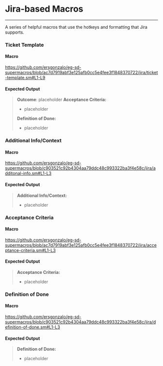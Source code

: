 # Jira-based Macros
------
A series of helpful macros that use the hotkeys and formatting that Jira supports.

### Ticket Template
#### Macro
https://github.com/ersgonzalo/eg-sd-supermacros/blob/ac7d7919abf3e125afb0cc5e4fee3f1848370722/jira/ticket-template.sm#L1-L9
#### Expected Output
> **Outcome**: placeholder
> **Acceptance Criteria:**
> - placeholder
> 
> **Definition of Done:**
> - placeholder

### Additional Info/Context
#### Macro
https://github.com/ersgonzalo/eg-sd-supermacros/blob/c903521c92b4304aa79ddc48c993322ba3f4e58c/jira/additonal-info.sm#L1-L3
#### Expected Output
> **Additional Info/Context:**
> - placeholder

### Acceptance Criteria
#### Macro
https://github.com/ersgonzalo/eg-sd-supermacros/blob/ac7d7919abf3e125afb0cc5e4fee3f1848370722/jira/acceptance-criteria.sm#L1-L3
#### Expected Output
> **Acceptance Criteria:**
> - placeholder

### Definition of Done
#### Macro
https://github.com/ersgonzalo/eg-sd-supermacros/blob/c903521c92b4304aa79ddc48c993322ba3f4e58c/jira/definition-of-done.sm#L1-L3
#### Expected Output
> **Definition of Done:**
> - placeholder